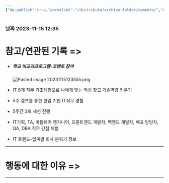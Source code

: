 ```yaml
---
{"dg-publish":true,"permalink":"/distribute/archive-folder/comento/","noteIcon":""}
---
```


### 날짜 2023-11-15 12:35

# 참고/연관된 기록 =>

- ##### 학교 비교과프로그램-코멘토 참여
	![Pasted image 20231115123555.png](/img/user/%EC%B2%A8%EB%B6%80%ED%8C%8C%EC%9D%BC/Pasted%20image%2020231115123555.png)

- IT 8개 직무 기초체험으로 나에게 맞는 적성 찾고 기술역량 키우기 
- 5주 캠프를 통한 현업 기반 IT직무 경험
- 5주간 3회 세션 진행
- IT기획, TA, 미들웨어 엔지니어, 프론트엔드 개발자, 백엔드 개발자, 배포 담당자, QA, DBA 직무 간접 체험
- IT 트렌드-업계별 회사 분위기 정보

-------------------------------
# 행동에 대한 이유  =>



----